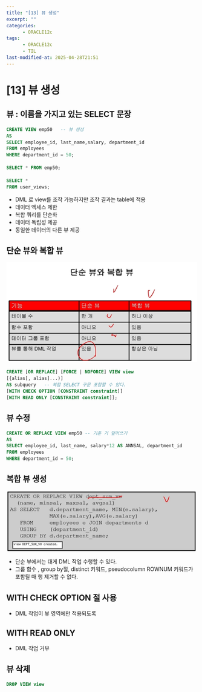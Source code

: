 ```yaml
---
title: "[13] 뷰 생성"
excerpt: ""
categories:
      - ORACLE12c
tags:
      - ORACLE12c
      - TIL
last-modified-at: 2025-04-28T21:51
---
```


# [13] 뷰 생성

## 뷰 : 이름을 가지고 있는 SELECT 문장

```sql
CREATE VIEW emp50   -- 뷰 생성
AS
SELECT employee_id, last_name,salary, department_id
FROM employees
WHERE department_id = 50;

SELECT * FROM emp50;

SELECT *
FROM user_views;
```

- DML 로 view를 조작 가능하지만 조작 결과는 table에 적용
- 데이터 엑세스 제한
- 복합 쿼리를 단순화
- 데이터 독립성 제공
- 동일한 데이터의 다른 뷰 제공

## 단순 뷰와 복합 뷰

![image.png](/assets/20250428/image.png)

```sql
CREATE [OR REPLACE] [FORCE | NOFORCE] VIEW view
[{alias[, alias]...)]
AS subquery   -- 복합 SELECT 구문 포함할 수 있다.
[WITH CHECK OPTION [CONSTRAINT constraint]]
[WITH READ ONLY [CONSTRAINT constraint]];
```

## 뷰 수정

```sql
CREATE OR REPLACE VIEW emp50 -- 기존 거 덮어쓰기
AS
SELECT employee_id, last_name, salary*12 AS ANNSAL, department_id
FROM employees
WHERE department_id = 50;
```

## 복합 뷰 생성

![image.png](/assets/20250428/image1.png)

- 단순 뷰에서는 대게 DML 작업 수행할 수 있다.
- 그룹 함수 , group by절, distinct 키워드, pseudocolumn ROWNUM 키워드가 포함될 때 행 제거할 수 없다.

## WITH CHECK OPTION 절 사용

- DML 작업이 뷰 영역에만 적용되도록

## WITH READ ONLY

- DML 작업 거부

## 뷰 삭제

```sql
DROP VIEW view
```